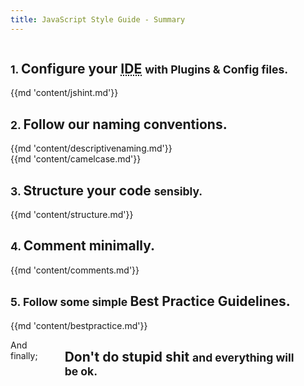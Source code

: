```yaml
---
title: JavaScript Style Guide - Summary
---
```

<div class='row'>
    <div class='large-12 columns'>
        <h2><small>1. </small>Configure your <abbr title="Integrated Development Environment">IDE</abbr> <small>with Plugins & Config files.</small></h2>
        <hr>
    </div>
    <div class='large-12 columns'>{{md 'content/jshint.md'}}</div>
    <!-- <div class='large-12 columns'>{{md 'content/editorconfig.md'}}</div> -->
</div>

<div class='row'>
    <div class='large-12 columns'>
        <h2><small>2. </small>Follow our naming conventions.</h2>
        <hr>
    </div>
    <div class='large-12 columns'>{{md 'content/descriptivenaming.md'}}</div>
    <div class='large-12 columns'>{{md 'content/camelcase.md'}}</div>
</div>

<div class='row'>
    <div class='large-12 columns'>
        <h2><small>3. </small>Structure your code <small>sensibly.</small></h2>
        <hr>
    </div>
    <div class='large-12 columns'>{{md 'content/structure.md'}}</div></div>
</div>

<div class='row'>
    <div class='large-12 columns'>
        <h2><small>4. </small>Comment minimally.</h2>
        <hr>
    </div>
    <div class='large-12 columns'>{{md 'content/comments.md'}}</div></div>
</div>

<div class='row'>
    <div class='large-12 columns'>
        <h2><small>5. Follow some simple </small>Best Practice Guidelines.</h2>
        <hr>
    </div>
    <div class='large-12 columns'>{{md 'content/bestpractice.md'}}</div></div>
</div>

<div class='row'>
    <div class='large-12 columns'>
    <p>And finally;</p>
        <h2 class='text-center'>Don't do stupid shit <small>and everything will be ok.</small></h2>
        <p></p>
        <p></p>
    </div>
</div>
